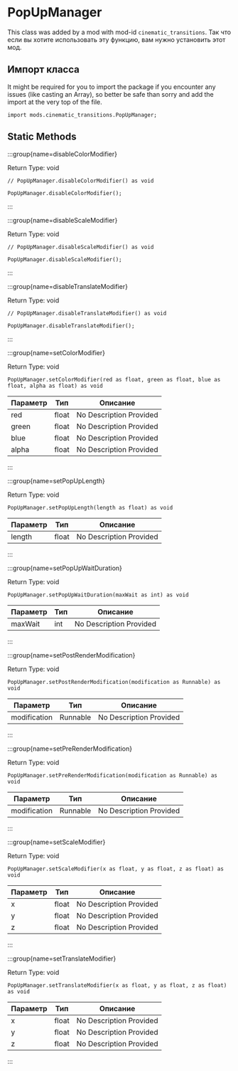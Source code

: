 # PopUpManager

This class was added by a mod with mod-id `cinematic_transitions`. Так что если вы хотите использовать эту функцию, вам нужно установить этот мод.

## Импорт класса

It might be required for you to import the package if you encounter any issues (like casting an Array), so better be safe than sorry and add the import at the very top of the file.
```zenscript
import mods.cinematic_transitions.PopUpManager;
```


## Static Methods

:::group{name=disableColorModifier}

Return Type: void

```zenscript
// PopUpManager.disableColorModifier() as void

PopUpManager.disableColorModifier();
```

:::

:::group{name=disableScaleModifier}

Return Type: void

```zenscript
// PopUpManager.disableScaleModifier() as void

PopUpManager.disableScaleModifier();
```

:::

:::group{name=disableTranslateModifier}

Return Type: void

```zenscript
// PopUpManager.disableTranslateModifier() as void

PopUpManager.disableTranslateModifier();
```

:::

:::group{name=setColorModifier}

Return Type: void

```zenscript
PopUpManager.setColorModifier(red as float, green as float, blue as float, alpha as float) as void
```

| Параметр | Тип   | Описание                |
| -------- | ----- | ----------------------- |
| red      | float | No Description Provided |
| green    | float | No Description Provided |
| blue     | float | No Description Provided |
| alpha    | float | No Description Provided |


:::

:::group{name=setPopUpLength}

Return Type: void

```zenscript
PopUpManager.setPopUpLength(length as float) as void
```

| Параметр | Тип   | Описание                |
| -------- | ----- | ----------------------- |
| length   | float | No Description Provided |


:::

:::group{name=setPopUpWaitDuration}

Return Type: void

```zenscript
PopUpManager.setPopUpWaitDuration(maxWait as int) as void
```

| Параметр | Тип | Описание                |
| -------- | --- | ----------------------- |
| maxWait  | int | No Description Provided |


:::

:::group{name=setPostRenderModification}

Return Type: void

```zenscript
PopUpManager.setPostRenderModification(modification as Runnable) as void
```

| Параметр     | Тип      | Описание                |
| ------------ | -------- | ----------------------- |
| modification | Runnable | No Description Provided |


:::

:::group{name=setPreRenderModification}

Return Type: void

```zenscript
PopUpManager.setPreRenderModification(modification as Runnable) as void
```

| Параметр     | Тип      | Описание                |
| ------------ | -------- | ----------------------- |
| modification | Runnable | No Description Provided |


:::

:::group{name=setScaleModifier}

Return Type: void

```zenscript
PopUpManager.setScaleModifier(x as float, y as float, z as float) as void
```

| Параметр | Тип   | Описание                |
| -------- | ----- | ----------------------- |
| x        | float | No Description Provided |
| y        | float | No Description Provided |
| z        | float | No Description Provided |


:::

:::group{name=setTranslateModifier}

Return Type: void

```zenscript
PopUpManager.setTranslateModifier(x as float, y as float, z as float) as void
```

| Параметр | Тип   | Описание                |
| -------- | ----- | ----------------------- |
| x        | float | No Description Provided |
| y        | float | No Description Provided |
| z        | float | No Description Provided |


:::

